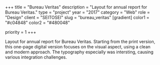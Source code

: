 +++
title = "Bureau Veritas"
description = "Layout for annual report for Bureau Veritas."
type = "project"
year = "2017"
category = "Web"
role = "Design"
client = "SEITOSEI"
slug = "bureau_veritas"
[gradient]
    color1 = "#c04848"
    color2 = "#480048"


priority = 1
+++

Layout for annual report for Bureau Veritas. Starting from the print version, this one-page digital version focuses on the visual aspect, using a clean and modern approach. The typography especially was intersting, causing various integration challenges.
